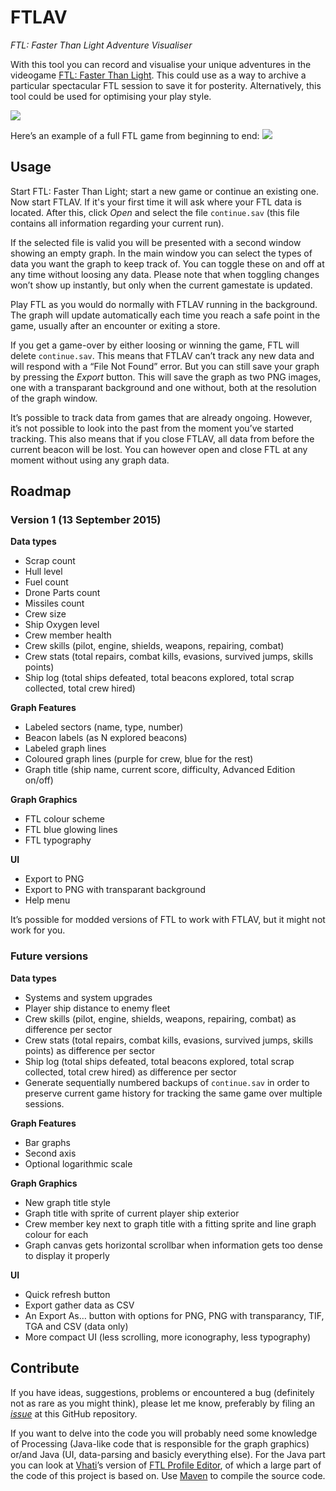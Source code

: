 # FTLAV
*FTL: Faster Than Light Adventure Visualiser*

With this tool you can record and visualise your unique adventures in the videogame [FTL: Faster Than Light](http://www.ftlgame.com/). This could use as a way to archive a particular spectacular FTL session to save it for posterity. Alternatively, this tool could be used for optimising your play style.

<a href="https://raw.github.com/Niels-NTG/FTLAV/master/img/screenshot1.png"><img src="https://raw.github.com/Niels-NTG/FTLAV/master/img/screenshot1.png" /></a>

Here’s an example of a full FTL game from beginning to end:
<a href="https://raw.github.com/Niels-NTG/FTLAV/master/img/fullgame1.png"><img src="https://raw.github.com/Niels-NTG/FTLAV/master/img/fullgame1.png" /></a>

## Usage
Start FTL: Faster Than Light; start a new game or continue an existing one. Now start FTLAV. If it's your first time it will ask where your FTL data is located. After this, click *Open* and select the file `continue.sav` (this file contains all information regarding your current run). 

If the selected file is valid you will be presented with a second window showing an empty graph. In the main window you can select the types of data you want the graph to keep track of. You can toggle these on and off at any time without loosing any data. Please note that when toggling changes won’t show up instantly, but only when the current gamestate is updated.

Play FTL as you would do normally with FTLAV running in the background. The graph will update automatically each time you reach a safe point in the game, usually after an encounter or exiting a store.

If you get a game-over by either loosing or winning the game, FTL will delete `continue.sav`. This means that FTLAV can’t track any new data and will respond with a “File Not Found” error. But you can still save your graph by pressing the *Export* button. This will save the graph as two PNG images, one with a transparant background and one without, both at the resolution of the graph window.

It’s possible to track data from games that are already ongoing. However, it’s not possible to look into the past from the moment you’ve started tracking. This also means that if you close FTLAV, all data from before the current beacon will be lost. You can however open and close FTL at any moment without using any graph data.

## Roadmap
### Version 1 (13 September 2015)
**Data types**

- Scrap count
- Hull level
- Fuel count
- Drone Parts count
- Missiles count
- Crew size
- Ship Oxygen level
- Crew member health
- Crew skills (pilot, engine, shields, weapons, repairing, combat)
- Crew stats (total repairs, combat kills, evasions, survived jumps, skills points)
- Ship log (total ships defeated, total beacons explored, total scrap collected, total crew hired)

**Graph Features**

- Labeled sectors (name, type, number)
- Beacon labels (as N explored beacons)
- Labeled graph lines
- Coloured graph lines (purple for crew, blue for the rest)
- Graph title (ship name, current score, difficulty, Advanced Edition on/off)

**Graph Graphics**

- FTL colour scheme
- FTL blue glowing lines
- FTL typography

**UI**

- Export to PNG
- Export to PNG with transparant background
- Help menu

It’s possible for modded versions of FTL to work with FTLAV, but it might not work for you. 

### Future versions
**Data types**

- Systems and system upgrades
- Player ship distance to enemy fleet
- Crew skills (pilot, engine, shields, weapons, repairing, combat) as difference per sector
- Crew stats (total repairs, combat kills, evasions, survived jumps, skills points) as difference per sector
- Ship log (total ships defeated, total beacons explored, total scrap collected, total crew hired) as difference per sector
- Generate sequentially numbered backups of `continue.sav` in order to preserve current game history for tracking the same game over multiple sessions.

**Graph Features**

- Bar graphs
- Second axis
- Optional logarithmic scale 

**Graph Graphics**

- New graph title style
- Graph title with sprite of current player ship exterior
- Crew member key next to graph title with a fitting sprite and line graph colour for each
- Graph canvas gets horizontal scrollbar when information gets too dense to display it properly

**UI**

- Quick refresh button
- Export gather data as CSV
- An Export As… button with options for PNG, PNG with transparancy, TIF, TGA and CSV (data only)
- More compact UI (less scrolling, more iconography, less typography)


## Contribute
If you have ideas, suggestions, problems or encountered a bug (definitely not as rare as you might think), please let me know, preferably by filing an *[issue](https://github.com/Niels-NTG/FTLAV/issues)* at this GitHub repository.

If you want to delve into the code you will probably need some knowledge of Processing (Java-like code that is responsible for the graph graphics) or/and Java (UI, data-parsing and basicly everything else). For the Java part you can look at [Vhati](https://github.com/Vhati)’s version of [FTL Profile Editor](https://github.com/Vhati/ftl-profile-editor), of which a large part of the code of this project is based on. Use [Maven](https://maven.apache.org/guides/getting-started/maven-in-five-minutes.html) to compile the source code.

